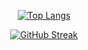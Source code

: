 <center>

[![Top Langs](https://github-readme-stats.vercel.app/api/top-langs/?username=AntonioNoguera&layout=donut-vertical)](https://github.com/anuraghazra/github-readme-stats)

[![GitHub Streak](https://github-readme-streak-stats.herokuapp.com?user=AntonioNoguera&theme=dark&hide_border=true&locale=es&date_format=M%20j%5B%2C%20Y%5D&exclude_days=Sun&card_width=534&fire=E9EB1B)](https://git.io/streak-stats)
 
</center>
